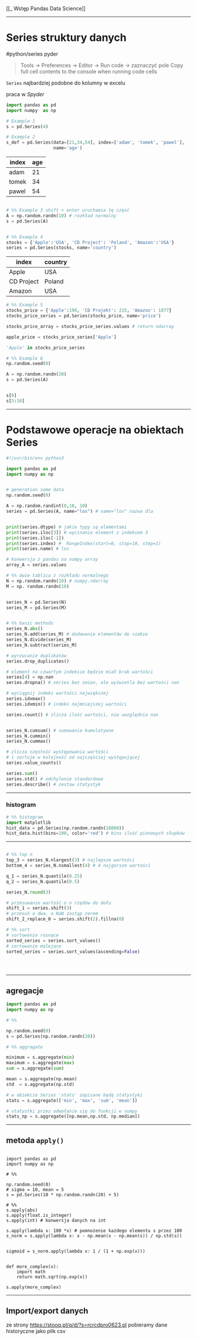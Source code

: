 [[_ Wstęp Pandas Data Science]]


---
# Series struktury danych
#python/series 
pyder
> Tools -> Preferences -> Editor -> Run code -> zaznaczyć pole Copy full cell contents to the console when running code cells

`Series` najbardziej podobne do kolumny w excelu

praca w *Spyder*

```python
import pandas as pd
import numpy  as np 

# Example 1
s = pd.Series(4)

# Example 2
s_def = pd.Series(data=[21,34,54], index=['adam', 'tomek', 'pawel'], 
                  name='age')
```
index | age
--- | ---
adam | 21
tomek | 34
pawel | 54

```python

# %% Example 3 shift + enter uruchamia tę część
A = np.random.randn(10) # rozkład normalny 
s = pd.Series(A)


# %% Example 4
stocks = {'Apple':'USA', 'CD Project': 'Poland', 'Amazon':'USA'}
series = pd.Series(stocks, name='country')
```
index|country
--- | ---
Apple | USA
CD Project | Poland
Amazon | USA


```python
# %% Example 5
stocks_price = {'Apple':196, 'CD Projekt': 215, 'Amazon': 1877}
stocks_price_series = pd.Series(stocks_price, name='price')

stocks_price_array = stocks_price_series.values # return ndarray

apple_price = stocks_price_series['Apple']

'Apple' in stocks_price_series


```

```python
# %% Example 6
np.random.seed(0)

A = np.random.randn(20)
s = pd.Series(A)


s[0]
s[5:10]
```

---
# Podstawowe operacje na obiektach Series

```python
#!/usr/bin/env python3

import pandas as pd
import numpy as np


# generation some data
np.random.seed(0)

A = np.random.randint(0,10, 10)
series = pd.Series(A, name="los") # name="los" nazwa dla 


print(series.dtype) # jakie typy są elementami
print(series.iloc[3]) # wycinanie element z indeksem 3
print(series.iloc[-1])
print(series.index) #  RangeIndex(start=0, stop=10, step=1)
print(series.name) # los

# konwersja z pandas na numpy array
array_A = series.values

# %% dwie tablica z rozkładu normalnego
N = np.random.randn(10) # numpy.ndarray
M = np. random.randn(10)


series_N = pd.Series(N)
series_M = pd.Series(M)


# %% basic methods
series_N.abs()
series_N.add(series_M) # dodawanie elementów do siebie
series_N.divide(series_M)
series_N.subtract(series_M)

# wyrzucanie duplikatów
series.drop_duplicates()

# element na czwartym indeksie będzie miał brak wartości
series[4] = np.nan
series.dropna() # series bez zmian, ale wyświetla bez wartości nan

# wyciągnij indeks wartości największej
series.idxmax()
series.idxmin() # indeks najmniejszej wartości

series.count() # zlicza ilość wartości, nie uwzględnia nan


series_N.cumsum() # sumowanie kumulatywne
series_N.cummin()
series_N.cummax()

# zlicza częstość występowania wartości
# i sortuje w kolejność od najczęściej występującej
series.value_counts() 

series.sum()
series.std() # odchylenie standardowe
series.describe() # zestaw statystyk


```


---
### histogram

```python
# %% histogram
import matplotlib 
hist_data = pd.Series(np.random.randn(10000))
hist_data.hist(bins=100, color='red') # bins ilość pionowych słupków

```

----
```python

# %% top n
top_3 = series_N.nlargest(3) # najlepsze wartości
bottom_4 = series_N.nsmallest(4) # 4 najgorsze wartości

q_1 = series_N.quantile(0.25)
q_2 = series_N.quantile(0.5)

series_N.round(3)

# przesuwanie wartość o n rzędów do dołu
shift_1 = series.shift(3)
# przesuń o dwa, a NaN zastąp zerem
shift_2_replace_0 = series.shift(2).fillna(0) 

# %% sort
# sortowanie rosnące
sorted_series = series.sort_values()
# sortowanie malejące
sorted_series = series.sort_values(ascending=False)





```

----
## agregacje
```python
import pandas as pd
import numpy as np

# %%

np.random.seed(0)
s = pd.Series(np.random.randn(20))

# %% aggragate

minimum = s.aggregate(min)
maximum = s.aggregate(max)
sum = s.aggregate(sum) 

mean = s.aggregate(np.mean)
std  = s.aggregate(np.std)

# w obiekcie Series 'stats' zapisane będą statystyki
stats = s.aggregate(['min', 'max', 'sum', 'mean']) 

# statystki przez odwołanie się do funkcji w numpy
stats_np = s.aggregate([np.mean,np.std, np.median])
```

---
## metoda `apply()`
```pyhton

import pandas as pd
import numpy as np

# %%

np.random.seed(0)
# sigma = 10, mean = 5
s = pd.Series(10 * np.random.randn(20) + 5)

# %%
s.apply(abs)
s.apply(float.is_integer)
s.apply(int) # konwersja danych na int

s.apply(lambda x: 100 *x) # pomnożenie każdego elementu s przez 100
s_norm = s.apply(lambda x: x - np.mean(x - np.mean(s)) / np.std(s))


sigmoid = s_norm.apply(lambda x: 1 / (1 + np.exp(x)))


def more_complex(x):
    import math
    return math.sqrt(np.exp(x))

s.apply(more_complex)

```

---
## Import/export danych
ze strony https://stooq.pl/q/d/?s=rcrcdpro0623.pl pobieramy dane historyczne jako plik csv





